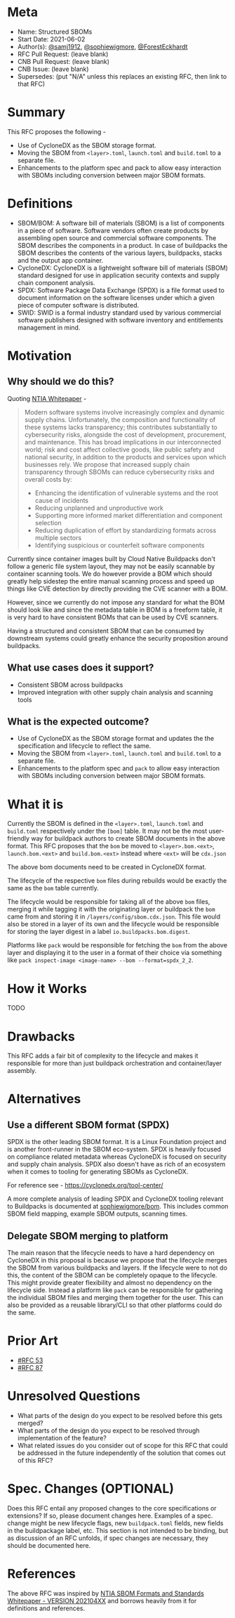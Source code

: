 # Meta
[meta]: #meta
- Name: Structured SBOMs
- Start Date: 2021-06-02
- Author(s): [@samj1912](https://github.com/samj1912), [@sophiewigmore](https://github.com/sophiewigmore), [@ForestEckhardt](https://github.com/ForestEckhardt)
- RFC Pull Request: (leave blank)
- CNB Pull Request: (leave blank)
- CNB Issue: (leave blank)
- Supersedes: (put "N/A" unless this replaces an existing RFC, then link to that RFC)

# Summary
[summary]: #summary

This RFC proposes the following - 

- Use of CycloneDX as the SBOM storage format.
- Moving the SBOM from `<layer>.toml`, `launch.toml` and `build.toml` to a separate file.
- Enhancements to the platform spec and pack to allow easy interaction with SBOMs including conversion between major SBOM formats.

# Definitions
[definitions]: #definitions

- SBOM/BOM: A software bill of materials (SBOM) is a list of components in a piece of software. Software vendors often create products by assembling open source and commercial software components. The SBOM describes the components in a product. In case of buildpacks the SBOM describes the contents of the various layers, buildpacks, stacks and the output app container.
- CycloneDX: CycloneDX is a lightweight software bill of materials (SBOM) standard designed for use in application security contexts and supply chain component analysis.
- SPDX: Software Package Data Exchange (SPDX) is a file format used to document information on the software licenses under which a given piece of computer software is distributed.
- SWID: SWID is a formal industry standard used by various commercial software publishers designed with software inventory and entitlements management in mind.

# Motivation
[motivation]: #motivation

## Why should we do this?

Quoting [NTIA Whitepaper][NTIA-WP] - 
> Modern software systems involve increasingly complex and dynamic supply chains. Unfortunately, the composition and functionality of these systems lacks transparency; this contributes substantially to cybersecurity risks, alongside the cost of development, procurement, and maintenance. This has broad implications in our interconnected world; risk and cost affect collective goods, like public safety and national security, in addition to the products and services upon which businesses rely.
> We propose that increased supply chain transparency through SBOMs can reduce cybersecurity risks and overall costs by:
> - Enhancing the identification of vulnerable systems and the root cause of incidents
> - Reducing unplanned and unproductive work
> - Supporting more informed market differentiation and component selection
> - Reducing duplication of effort by standardizing formats across multiple sectors
> - Identifying suspicious or counterfeit software components

Currently since container images built by Cloud Native Buildpacks don't follow a generic file system layout, they may not be easily scannable by container scanning tools. We do however provide a BOM which should greatly help sidestep the entire manual scanning process and speed up things like CVE detection by directly providing the CVE scanner with a BOM.

However, since we currently do not impose any standard for what the BOM should look like and since the metadata table in BOM is a freeform table, it is very hard to have consistent BOMs that can be used by CVE scanners.

Having a structured and consistent SBOM that can be consumed by downstream systems could greatly enhance the security proposition around buildpacks.

## What use cases does it support?

- Consistent SBOM across buildpacks
- Improved integration with other supply chain analysis and scanning tools

## What is the expected outcome?

- Use of CycloneDX as the SBOM storage format and updates the the specification and lifecycle to reflect the same.
- Moving the SBOM from `<layer>.toml`, `launch.toml` and `build.toml` to a separate file.
- Enhancements to the platform spec and `pack` to allow easy interaction with SBOMs including conversion between major SBOM formats.

# What it is
[what-it-is]: #what-it-is

Currently the SBOM is defined in the `<layer>.toml`, `launch.toml` and `build.toml` respectively under the `[bom]` table.
It may not be the most user-friendly way for buildpack authors to create SBOM documents in the above format. This RFC proposes that the `bom` be moved to `<layer>.bom.<ext>`, `launch.bom.<ext>` and `build.bom.<ext>` instead where `<ext>` will be `cdx.json`

The above bom documents need to be created in CycloneDX format.

The lifecycle of the respective `bom` files during rebuilds would be exactly the same as the `bom` table currently. 

The lifecycle would be responsible for taking all of the above `bom` files, merging it while tagging it with the originating layer or buildpack the `bom` came from and storing it in `/layers/config/sbom.cdx.json`. This file would also be stored in a layer of its own and the lifecycle would be responsible for storing the layer digest in a label `io.buildpacks.bom.digest`.

Platforms like `pack` would be responsible for fetching the `bom` from the above layer and displaying it to the user in a format of their choice via something like `pack inspect-image <image-name> --bom --format=spdx_2_2`.

# How it Works
[how-it-works]: #how-it-works

TODO

# Drawbacks
[drawbacks]: #drawbacks

This RFC adds a fair bit of complexity to the lifecycle and makes it responsible for more than just buildpack orchestration and container/layer assembly.

# Alternatives
[alternatives]: #alternatives

## Use a different SBOM format (SPDX)

SPDX is the other leading SBOM format. It is a Linux Foundation project and is another front-runner in the SBOM eco-system. SPDX is heavily focused on compliance related metadata whereas CycloneDX is focused on security and supply chain analysis. SPDX also doesn't have as rich of an ecosystem when it comes to tooling for generating SBOMs as CycloneDX.

For reference see - https://cyclonedx.org/tool-center/

A more complete analysis of leading SPDX and CycloneDX tooling relevant to Buildpacks is documented at [sophiewigmore/bom](https://github.com/sophiewigmore/bom). This includes common SBOM field mapping, example SBOM outputs, scanning times.

## Delegate SBOM merging to platform

The main reason that the lifecycle needs to have a hard dependency on CycloneDX in this proposal is because we propose that the lifecycle merges the SBOM from various buildpacks and layers. If the lifecycle were to not do this, the content of the SBOM can be completely opaque to the lifecycle. This might provide greater flexibility and almost no dependency on the lifecycle side. Instead a platform like `pack` can be responsible for gathering the individual SBOM files and merging them together for the user. This can also be provided as a reusable library/CLI so that other platforms could do the same.


# Prior Art
[prior-art]: #prior-art

- [#RFC 53](https://github.com/buildpacks/rfcs/blob/main/text/0053-decouple-buildpack-plan-and-bom.md)
- [#RFC 87](https://github.com/buildpacks/rfcs/blob/main/text/0087-bom-in-layer-metadata.md)

# Unresolved Questions
[unresolved-questions]: #unresolved-questions

- What parts of the design do you expect to be resolved before this gets merged?
- What parts of the design do you expect to be resolved through implementation of the feature?
- What related issues do you consider out of scope for this RFC that could be addressed in the future independently of the solution that comes out of this RFC?

# Spec. Changes (OPTIONAL)
[spec-changes]: #spec-changes
Does this RFC entail any proposed changes to the core specifications or extensions? If so, please document changes here.
Examples of a spec. change might be new lifecycle flags, new `buildpack.toml` fields, new fields in the buildpackage label, etc.
This section is not intended to be binding, but as discussion of an RFC unfolds, if spec changes are necessary, they should be documented here.

# References

The above RFC was inspired by [NTIA SBOM Formats and Standards Whitepaper - VERSION 202104XX][NTIA-WP] and borrows heavily from it for definitions and references.


[NTIA-WP]: https://docs.google.com/document/d/1KEMRrjbMd6FV7-ZFCk-AVVi-QY7qRiYiylxFFUc5Y_8/edit#
[CDX]: https://cyclonedx.org/
[SPDX]: https://spdx.dev/
[SWID]: https://nvd.nist.gov/products/swid